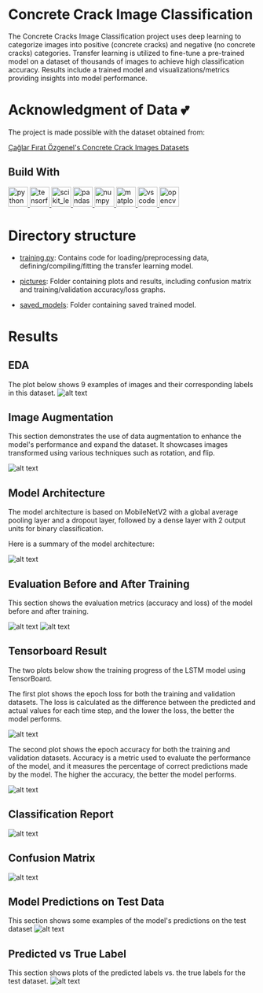 # Concrete Crack Image Classification

The Concrete Cracks Image Classification project uses deep learning to categorize images into positive (concrete cracks) and negative (no concrete cracks) categories. Transfer learning is utilized to fine-tune a pre-trained model on a dataset of thousands of images to achieve high classification accuracy. Results include a trained model and visualizations/metrics providing insights into model performance.

# Acknowledgment of Data 💕

The project is made possible with the dataset obtained from:

[Çağlar Fırat Özgenel's Concrete Crack Images Datasets](https://data.mendeley.com/datasets/5y9wdsg2zt/2)

## Build With

<p align="left">
  <a href="https://www.python.org" target="_blank" rel="noreferrer">
    <img src="https://raw.githubusercontent.com/devicons/devicon/master/icons/python/python-original.svg" alt="python" width="40" height="40"/>
  </a>
  <a href="https://www.tensorflow.org" target="_blank" rel="noreferrer">
    <img src="https://www.vectorlogo.zone/logos/tensorflow/tensorflow-icon.svg" alt="tensorflow" width="40" height="40"/>
  </a>
  <a href="https://scikit-learn.org/" target="_blank" rel="noreferrer">
    <img src="https://upload.wikimedia.org/wikipedia/commons/0/05/Scikit_learn_logo_small.svg" alt="scikit_learn" width="40" height="40"/>
  </a>
  <a href="https://pandas.pydata.org/" target="_blank" rel="noreferrer">
    <img src="https://raw.githubusercontent.com/devicons/devicon/2ae2a900d2f041da66e950e4d48052658d850630/icons/pandas/pandas-original.svg" alt="pandas" width="40" height="40"/>
  </a>
  <a href="https://numpy.org/" target="_blank" rel="noreferrer">
    <img src="https://raw.githubusercontent.com/devicons/devicon/master/icons/numpy/numpy-original.svg" alt="numpy" width="40" height="40"/>
  </a>
  <a href="https://matplotlib.org/" target="_blank" rel="noreferrer">
    <img src="https://upload.wikimedia.org/wikipedia/en/5/56/Matplotlib_logo.svg" alt="matplotlib" width="40" height="40"/>
  </a>
  <a href="https://code.visualstudio.com/" target="_blank" rel="noreferrer">
    <img src="https://upload.wikimedia.org/wikipedia/commons/9/9a/Visual_Studio_Code_1.35_icon.svg" alt="vscode" width="40" height="40"/>
  </a>
  <a href="https://opencv.org/" target="_blank" rel="noreferrer"> 
  <img src="https://www.vectorlogo.zone/logos/opencv/opencv-icon.svg" 
  alt="opencv" width="40" height="40"/> 
  </a>
</p>

# Directory structure

- [training.py](https://github.com/M-ImranIsmael/Concrete-Crack-Image-Classification/blob/master/training.py): Contains code for loading/preprocessing data, defining/compiling/fitting the transfer learning model.

- [pictures](https://github.com/M-ImranIsmael/Concrete-Crack-Image-Classification/tree/master/pictures): Folder containing plots and results, including confusion matrix and training/validation accuracy/loss graphs.

- [saved_models](https://github.com/M-ImranIsmael/Concrete-Crack-Image-Classification/tree/master/save_model): Folder containing saved trained model.

# Results

## EDA

The plot below shows 9 examples of images and their corresponding labels in this dataset.
![alt text](pictures/Imran_example_positive_negative.png)

## Image Augmentation

This section demonstrates the use of data augmentation to enhance the model's performance and expand the dataset. It showcases images transformed using various techniques such as rotation, and flip.

![alt text](pictures/Imran_image_augmentation.png)

## Model Architecture

The model architecture is based on MobileNetV2 with a global average pooling layer and a dropout layer, followed by a dense layer with 2 output units for binary classification.

Here is a summary of the model architecture:

![alt text](pictures/Imran_model_architecture.png)

## Evaluation Before and After Training

This section shows the evaluation metrics (accuracy and loss) of the model before and after training.

![alt text](pictures/Imran_model_evalutation_before_training.png)
![alt text](pictures/Imran_model_evalutation_after_training.png)

## Tensorboard Result

The two plots below show the training progress of the LSTM model using TensorBoard.

The first plot shows the epoch loss for both the training and validation datasets. The loss is calculated as the difference between the predicted and actual values for each time step, and the lower the loss, the better the model performs.

![alt text](pictures/Imran_tensorboard_epochaloss.png)

The second plot shows the epoch accuracy for both the training and validation datasets. Accuracy is a metric used to evaluate the performance of the model, and it measures the percentage of correct predictions made by the model. The higher the accuracy, the better the model performs.

![alt text](pictures/Imran_tensorboard_epochaccuracy.png)

## Classification Report

![alt text](pictures/Imran_classification_report.png)

## Confusion Matrix

![alt text](pictures/Imran_confusion_matrix.png)

## Model Predictions on Test Data

This section shows some examples of the model's predictions on the test dataset
![alt text](pictures/Imran_predicted_on_testdata.png)

## Predicted vs True Label

This section shows plots of the predicted labels vs. the true labels for the test dataset.
![alt text](pictures/Imran_predicted_vs_true_label.png)
